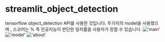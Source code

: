 # streamlit_object_detection
tensorflow  object_detection API를 사용한 것입니다.
두가지의 model을 사용했으며 , 스코어는 % 즉 인공지능이 판단한 일치률을 사용자가 정할 수 있습니다.
!['main'](https://img1.daumcdn.net/thumb/R1280x0/?scode=mtistory2&fname=https%3A%2F%2Fblog.kakaocdn.net%2Fdn%2FrwDOU%2FbtrpvRYkgnC%2FnmaFpccQ2NyCTkGBAOnkxK%2Fimg.png)
!['model'](https://img1.daumcdn.net/thumb/R1280x0/?scode=mtistory2&fname=https%3A%2F%2Fblog.kakaocdn.net%2Fdn%2FIPJ7j%2FbtrppADySxT%2F8YgdrCZadyWqgKylO5YydK%2Fimg.png)
!['about'](https://img1.daumcdn.net/thumb/R1280x0/?scode=mtistory2&fname=https%3A%2F%2Fblog.kakaocdn.net%2Fdn%2FY3uQD%2Fbtrpq7nyYb7%2FPPbr7KLJ3qK83mdxsMR0Q0%2Fimg.png)
